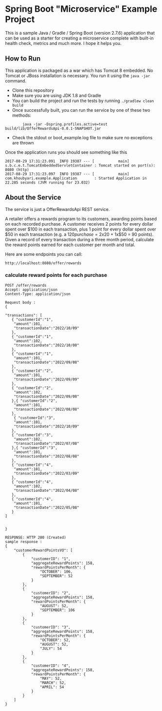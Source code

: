 # Spring Boot "Microservice" Example Project

This is a sample Java / Gradle / Spring Boot (version 2.7.6) application that can be used as a starter for creating a microservice complete with built-in health check, metrics and much more. I hope it helps you.

## How to Run 

This application is packaged as a war which has Tomcat 8 embedded. No Tomcat or JBoss installation is necessary. You run it using the ```java -jar``` command.

* Clone this repository 
* Make sure you are using JDK 1.8 and Gradle 
* You can build the project and run the tests by running ```./gradlew clean build```
* Once successfully built, you can run the service by one of these two methods:
```
        java -jar -Dspring.profiles.active=test build/lib/OfferRewardsApi-0.0.1-SNAPSHOT.jar

```
* Check the stdout or boot_example.log file to make sure no exceptions are thrown

Once the application runs you should see something like this

```
2017-08-29 17:31:23.091  INFO 19387 --- [           main] s.b.c.e.t.TomcatEmbeddedServletContainer : Tomcat started on port(s): 8080 (http)
2017-08-29 17:31:23.097  INFO 19387 --- [           main] com.khoubyari.example.Application        : Started Application in 22.285 seconds (JVM running for 23.032)
```

## About the Service

The service is just a OfferRewardsApi REST service. 

A retailer offers a rewards program to its customers, awarding points based on each recorded purchase.
A customer receives 2 points for every dollar spent over $100 in each transaction, plus 1 point for every dollar
spent over $50 in each transaction
(e.g. a $120 purchase = 2x$20 + 1x$50 = 90 points).
Given a record of every transaction during a three month period, calculate the reward points earned for each
customer per month and total.

Here are some endpoints you can call:

```
http://localhost:8080/offer/rewards

```

### calculate reward points for each purchase

```
POST /offer/rewards
Accept: application/json
Content-Type: application/json

Request body :
{
   
"transactions": [
   { "customerId":"1",
    "amount":101,
    "transactionDate":"2022/10/09"
   },
   { "customerId":"1",
    "amount":102,
    "transactionDate":"2022/10/08"
   },
   { "customerId":"1",
    "amount":101,
    "transactionDate":"2022/09/08"
   },
   { "customerId":"2",
    "amount":101,
    "transactionDate":"2022/09/09"
   },
   { "customerId":"2",
    "amount":102,
    "transactionDate":"2022/09/08"
   },{ "customerId":"2",
    "amount":101,
    "transactionDate":"2022/08/08"
   },
    { "customerId":"3",
    "amount":101,
    "transactionDate":"2022/10/09"
   },
   { "customerId":"3",
    "amount":102,
    "transactionDate":"2022/07/08"
   },{ "customerId":"3",
    "amount":101,
    "transactionDate":"2022/08/08"
   },
   { "customerId":"4",
    "amount":101,
    "transactionDate":"2022/03/09"
   },
   { "customerId":"4",
    "amount":102,
    "transactionDate":"2022/04/08"
   },
   { "customerId":"4",
    "amount":101,
    "transactionDate":"2022/05/08"
   }
]


}

RESPONSE: HTTP 200 (Created)
sample response :
{
    "customerRewardPointsVO": [
        {
            "customerID": "1",
            "aggregateRewardPoints": 158,
            "rewardPointsPerMonth": {
                "OCTOBER": 106,
                "SEPTEMBER": 52
            }
        },
        {
            "customerID": "2",
            "aggregateRewardPoints": 158,
            "rewardPointsPerMonth": {
                "AUGUST": 52,
                "SEPTEMBER": 106
            }
        },
        {
            "customerID": "3",
            "aggregateRewardPoints": 158,
            "rewardPointsPerMonth": {
                "OCTOBER": 52,
                "AUGUST": 52,
                "JULY": 54
            }
        },
        {
            "customerID": "4",
            "aggregateRewardPoints": 158,
            "rewardPointsPerMonth": {
                "MAY": 52,
                "MARCH": 52,
                "APRIL": 54
            }
        }
    ]
}
```



